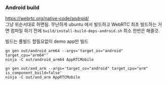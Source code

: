 ### Android build

<https://webrtc.org/native-code/android/>  
그냥 위순서대로 하면됨. 무난하게 ubuntu 에서 빌드하고 WebRTC 최초 빌드하는 거면 컴파일 하기 전에 `build/install-build-deps-android.sh` 최소 한번은 해줄것.  

빌드는 풀빌드 할필요없이 demo app만 빌드  
```
gn gen out/android_arm64 --args='target_os="android" target_cpu="arm64"'
ninja -C out/android_arm64 AppRTCMobile
```  

```
gn gen out/and_arm --args='target_os="android" target_cpu="arm" is_component_build=false'
ninja -C out/and_arm AppRTCMobile
```
